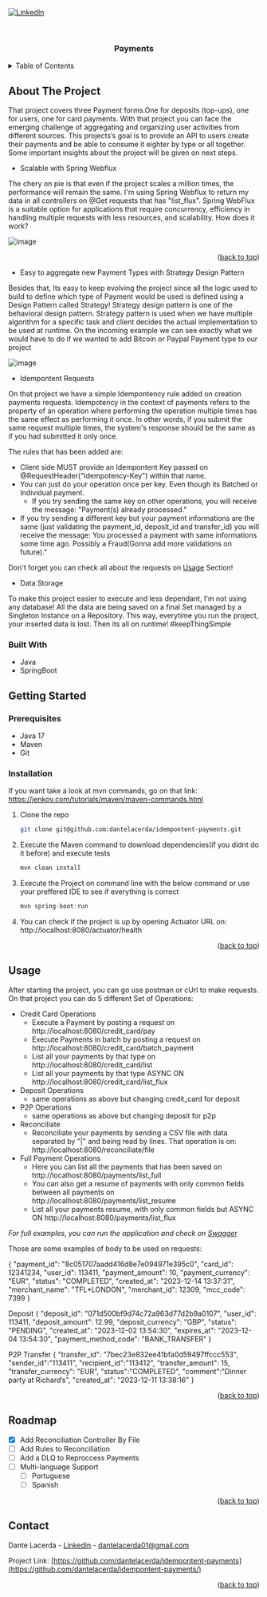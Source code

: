 <a name="readme-top"></a>

[![LinkedIn][linkedin-shield]][linkedin-url]



<!-- PROJECT LOGO -->
<br />
<div align="center">

  <h3 align="center">Payments</h3>
</div>



<!-- TABLE OF CONTENTS -->
<details>
  <summary>Table of Contents</summary>
  <ol>
    <li>
      <a href="#about-the-project">About The Project</a>
      <ul>
        <li><a href="#built-with">Built With</a></li>
      </ul>
    </li>
    <li>
      <a href="#getting-started">Getting Started</a>
      <ul>
        <li><a href="#prerequisites">Prerequisites</a></li>
        <li><a href="#installation">Installation</a></li>
      </ul>
    </li>
    <li><a href="#usage">Usage</a></li>
    <li><a href="#roadmap">Roadmap</a></li>
    <li><a href="#contact">Contact</a></li>
    
  </ol>
</details>



<!-- ABOUT THE PROJECT -->
## About The Project

That project covers three Payment forms.One for deposits (top-ups),
one for users, one for card payments. With that project you can face the emerging challenge of aggregating and organizing user
activities from different sources.
This projects’s goal is to provide an API to users create their payments and be able to consume it eighter by type or all together. Some important insights about the project will be given on next steps.

- Scalable with Spring Webflux

  
The chery on pie is that even if the project scales a million times, the performance will remain the same. I'm using Spring Webflux to return my data in all controllers on @Get requests that has "list_flux". Spring WebFlux is a suitable option for applications that require concurrency, efficiency in handling multiple requests with less resources, and scalability. How does it work?

![image](https://github.com/dantelacerda/idempontent-payments/assets/21350677/db789d02-2c1a-4ee1-9f05-212ab55eaf06)
<p align="right">(<a href="#readme-top">back to top</a>)</p>


- Easy to aggregate new Payment Types with Strategy Design Pattern


Besides that, Its easy to keep evolving the project since all the logic used to build to define which type of Payment would be used is defined using a Design Pattern called Strategy! Strategy design pattern is one of the behavioral design pattern. Strategy pattern is used when we have multiple algorithm for a specific task and client decides the actual implementation to be used at runtime. On the incoming example we can see exactly what we would have to do if we wanted to add Bitcoin or Paypal Payment type to our project

![image](https://github.com/dantelacerda/idempontent-payments/assets/21350677/d0e7879b-a87d-4727-9a1f-5d8c007c2c46)


- Idempontent Requests


On that project we have a simple Idempontency rule added on creation payments requests. Idempotency in the context of payments refers to the property of an operation where performing the operation multiple times has the same effect as performing it once. In other words, if you submit the same request multiple times, the system's response should be the same as if you had submitted it only once.

The rules that has been added are:
* Client side MUST provide an Idempontent Key passed on @RequestHeader("Idempotency-Key") within that name.
* You can just do your operation once per key. Even though its Batched or Individual payment.
  * If you try sending the same key on other operations, you will receive the message: "Payment(s) already processed."
* If you try sending a different key but your payment informations are the same (just validating the payment_id, deposit_id and transfer_id) you will receive the message: You processed a payment with same informations some time ago. Possibly a Fraud(Gonna add more validations on future)."

Don't forget you can check all about the requests on <a href="#usage">Usage</a> Section!



- Data Storage


To make this project easier to execute and less dependant, I'm not using any database! All the data are being saved on a final Set<Object> managed by a Singleton Instance on a Repository. This way, everytime you run the project, your inserted data is lost. Then its all on runtime! #keepThingSimple
### Built With

* Java
* SpringBoot


<!-- GETTING STARTED -->
## Getting Started

### Prerequisites

* Java 17
* Maven
* Git
 
### Installation

If you want take a look at mvn commands, go on that link: 
https://jenkov.com/tutorials/maven/maven-commands.html

1. Clone the repo
   ```sh
   git clone git@github.com:dantelacerda/idempontent-payments.git
   ```
2. Execute the Maven command to download dependencies(if you didnt do it before) and execute tests
   ```sh
   mvn clean install
   ```
3. Execute the Project on command line with the below command or use your preffered IDE to see if everything is correct
   ```js
   mvn spring-boot:run
   ```
4. You can check if the project is up by opening Actuator URL on:
http://localhost:8080/actuator/health

<p align="right">(<a href="#readme-top">back to top</a>)</p>



<!-- USAGE EXAMPLES -->
## Usage

After starting the project, you can go use postman or cUrl to make requests. On that project you can do 5 different Set of Operations:

* Credit Card Operations
  * Execute a Payment by posting a request on http://localhost:8080/credit_card/pay
  * Execute Payments in batch by posting a request on http://localhost:8080/credit_card/batch_payment
  * List all your payments by that type on http://localhost:8080/credit_card/list
  * List all your payments by that type ASYNC ON http://localhost:8080/credit_card/list_flux
* Deposit Operations
  * same operations as above but changing credit_card for deposit  
* P2P Operations
  * same operations as above but changing deposit for p2p
* Reconciliate
  * Reconciliate your payments by sending a CSV file with data separated by "|" and being read by lines. That operation is on: http://localhost:8080/reconciliate/file
* Full Payment Operations
  * Here you can list all the payments that has been saved on  http://localhost:8080/payments/list_full
  * You can also get a resume of payments with only common fields between all payments on http://localhost:8080/payments/list_resume
  * List all your payments resume, with only common fields but ASYNC ON http://localhost:8080/payments/list_flux


_For full examples, you can run the application and check on [Swagger](http://localhost:8080/swagger-ui/index.html)_


Those are some examples of body to be used on requests:


{
"payment_id": "8c051707aadd416d8e7e094971e395c0",
"card_id": 12341234,
"user_id": 113411,
"payment_amount": 10,
"payment_currency": "EUR",
"status": "COMPLETED",
"created_at": "2023-12-14 13:37:31",
"merchant_name": "TFL*LONDON",
"merchant_id": 12309,
"mcc_code": 7399
}

Deposit
{
"deposit_id": "071d500bf9d74c72a963d77d2b9a0107",
"user_id": 113411,
"deposit_amount": 12.99,
"deposit_currency": "GBP",
"status": "PENDING",
"created_at": "2023-12-02 13:54:30",
"expires_at": "2023-12-04 13:54:30",
"payment_method_code": "BANK_TRANSFER"
}

P2P Transfer
{
"transfer_id": "7bec23e832ee41bfa0d59497ffccc553",
"sender_id":"113411",
"recipient_id":"113412",
"transfer_amount": 15,
"transfer_currency": "EUR",
"status":"COMPLETED",
"comment":"Dinner party at Richard’s",
"created_at": "2023-12-11 13:38:16"
}
<p align="right">(<a href="#readme-top">back to top</a>)</p>



<!-- ROADMAP -->
## Roadmap

- [x] Add Reconciliation Controller By File
- [ ] Add Rules to Reconciliation
- [ ] Add a DLQ to Reproccess Payments
- [ ] Multi-language Support
    - [ ] Portuguese
    - [ ] Spanish

<p align="right">(<a href="#readme-top">back to top</a>)</p>

<!-- CONTACT -->
## Contact

Dante Lacerda - [Linkedin](https://www.linkedin.com/in/dantelacerda/) - dantelacerda01@gmail.com

Project Link: [https://github.com/dantelacerda/idempontent-payments](https://github.com/dantelacerda/idempontent-payments/)

<p align="right">(<a href="#readme-top">back to top</a>)</p>



[linkedin-shield]: https://img.shields.io/badge/-LinkedIn-black.svg?style=for-the-badge&logo=linkedin&colorB=555
[linkedin-url]: https://www.linkedin.com/in/dantelacerda/
[Java-url]: https://www.java.com/pt-BR/
[Java-badge]: https://www.oracle.com/a/tech/img/rc10-java-badge-3.png
[Springboot-url]: https://spring.io/projects/spring-boot
